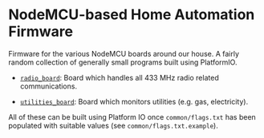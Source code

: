 NodeMCU-based Home Automation Firmware
======================================

Firmware for the various NodeMCU boards around our house. A fairly random
collection of generally small programs built using PlatformIO.

* [`radio_board`](./radio_board/): Board which handles all 433 MHz radio
  related communications.

* [`utilities_board`](./utilities_board/): Board which monitors utilities (e.g.
  gas, electricity).

All of these can be built using Platform IO once `common/flags.txt` has been
populated with suitable values (see `common/flags.txt.example`).
